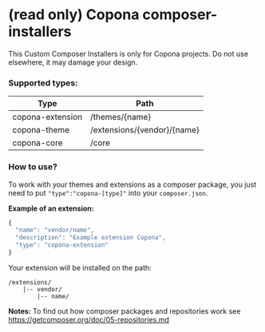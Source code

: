 # (read only) Copona composer-installers

This Custom Composer Installers is only for Copona projects. Do not use elsewhere, it may damage your design. 


### Supported types:

Type             | Path         
---------------- | -------------
copona-extension | /themes/{name}
copona-theme     | /extensions/{vendor}/{name}
copona-core      | /core

### How to use?

To work with your themes and extensions as a composer package, you just need to put `"type":"copona-[type]"` into your `composer.json`.

**Example of an extension:**

```javascript
{
  "name": "vendor/name",
  "description": "Example extension Copona",
  "type": "copona-extension"
}
```

Your extension will be installed on the path:

```
/extensions/
    |-- vendor/
        |-- name/
```



**Notes:** To find out how composer packages and repositories work see https://getcomposer.org/doc/05-repositories.md 
